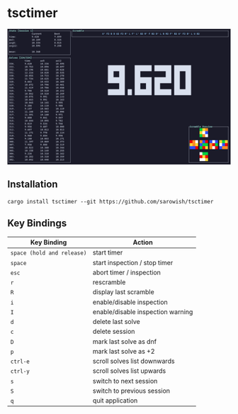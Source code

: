# tsctimer

![screenshot](assets/screenshot.png)

## Installation

```
cargo install tsctimer --git https://github.com/sarowish/tsctimer
```

## Key Bindings

| Key Binding                | Action                               |
| ---------------------------| -------------------------------------|
| `space (hold and release)` | start timer                          |
| `space`                    | start inspection / stop timer        |
| `esc`                      | abort timer / inspection             |
| `r`                        | rescramble                           |
| `R`                        | display last scramble                |
| `i`                        | enable/disable inspection            |
| `I`                        | enable/disable inspection warning    |
| `d`                        | delete last solve                    |
| `c`                        | delete session                       |
| `D`                        | mark last solve as dnf               |
| `p`                        | mark last solve as +2                |
| `ctrl-e`                   | scroll solves list downwards         |
| `ctrl-y`                   | scroll solves list upwards           |
| `s`                        | switch to next session               |
| `S`                        | switch to previous session           |
| `q`                        | quit application                     |
